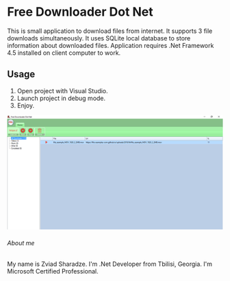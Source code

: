 # Free Downloader Dot Net

This is small application to download files from internet. It supports 3 file downloads simultaneously.
It uses SQLite local database to store information about downloaded files.
Application requires .Net Framework 4.5 installed on client computer to work.

## Usage
1. Open project with Visual Studio.
2. Launch project in debug mode.
3. Enjoy.

![screenshot](https://github.com/zsharadze/FreeDownloaderDotNet/blob/master/Capture.PNG?raw=true)

###### About me
My name is Zviad Sharadze. I'm .Net Developer from Tbilisi, Georgia.
I'm Microsoft Certified Professional.
